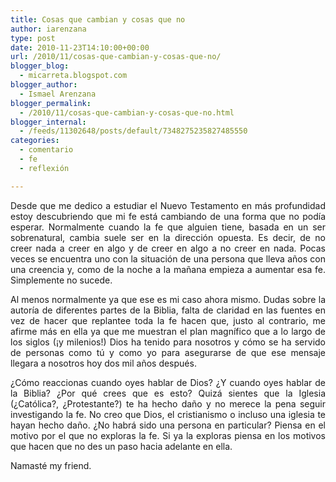 ```yaml
---
title: Cosas que cambian y cosas que no
author: iarenzana
type: post
date: 2010-11-23T14:10:00+00:00
url: /2010/11/cosas-que-cambian-y-cosas-que-no/
blogger_blog:
  - micarreta.blogspot.com
blogger_author:
  - Ismael Arenzana
blogger_permalink:
  - /2010/11/cosas-que-cambian-y-cosas-que-no.html
blogger_internal:
  - /feeds/11302648/posts/default/7348275235827485550
categories:
  - comentario
  - fe
  - reflexión

---
```

<p style="text-align: justify;">
  Desde que me dedico a estudiar el Nuevo Testamento en más profundidad estoy descubriendo que mi fe está cambiando de una forma que no podía esperar. Normalmente cuando la fe que alguien tiene, basada en un ser sobrenatural, cambia suele ser en la dirección opuesta. Es decir, de no creer nada a creer en algo y de creer en algo a no creer en nada. Pocas veces se encuentra uno con la situación de una persona que lleva años con una creencia y, como de la noche a la mañana empieza a aumentar esa fe. Simplemente no sucede.
</p>

<p style="text-align: justify;">
  Al menos normalmente ya que ese es mi caso ahora mismo. Dudas sobre la autoría de diferentes partes de la Biblia, falta de claridad en las fuentes en vez de hacer que replantee toda la fe hacen que, justo al contrario, me afirme más en ella ya que me muestran el plan magnífico que a lo largo de los siglos (¡y milenios!) Dios ha tenido para nosotros y cómo se ha servido de personas como tú y como yo para asegurarse de que ese mensaje llegara a nosotros hoy dos mil años después.
</p>

<p style="text-align: justify;">
  ¿Cómo reaccionas cuando oyes hablar de Dios? ¿Y cuando oyes hablar de la Biblia? ¿Por qué crees que es esto? Quizá sientes que la Iglesia (¿Católica?, ¿Protestante?) te ha hecho daño y no merece la pena seguir investigando la fe. No creo que Dios, el cristianismo o incluso una iglesia te hayan hecho daño. ¿No habrá sido una persona en particular? Piensa en el motivo por el que no exploras la fe. Si ya la exploras piensa en los motivos que hacen que no des un paso hacia adelante en ella.
</p>

<p style="text-align: justify;">
  Namasté my friend.
</p>